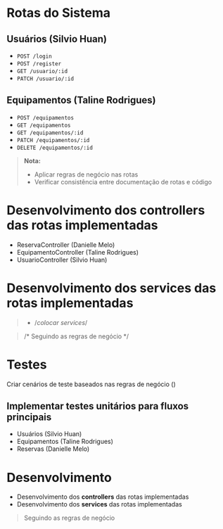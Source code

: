 # Rotas do Sistema

## Usuários (Silvio Huan)
- `POST /login`
- `POST /register`
- `GET /usuario/:id`
- `PATCH /usuario/:id`

## Equipamentos (Taline Rodrigues)
- `POST /equipamentos`
- `GET /equipamentos`
- `GET /equipamentos/:id`
- `PATCH /equipamentos/:id`
- `DELETE /equipamentos/:id`

> **Nota:**  
> - Aplicar regras de negócio nas rotas  
> - Verificar consistência entre documentação de rotas e código  

# Desenvolvimento dos **controllers** das rotas implementadas

 - ReservaController (Danielle Melo)
 - EquipamentoController (Taline Rodrigues)
 - UsuarioController (Silvio Huan)
 
# Desenvolvimento dos **services** das rotas implementadas
> - /*colocar services*/

> /* Seguindo as regras de negócio */

# Testes

Criar cenários de teste baseados nas regras de negócio ()

## Implementar testes unitários para fluxos principais
- Usuários (Silvio Huan)
- Equipamentos (Taline Rodrigues)
- Reservas (Danielle Melo)


# Desenvolvimento

- Desenvolvimento dos **controllers** das rotas implementadas
- Desenvolvimento dos **services** das rotas implementadas

>  Seguindo as regras de negócio 


